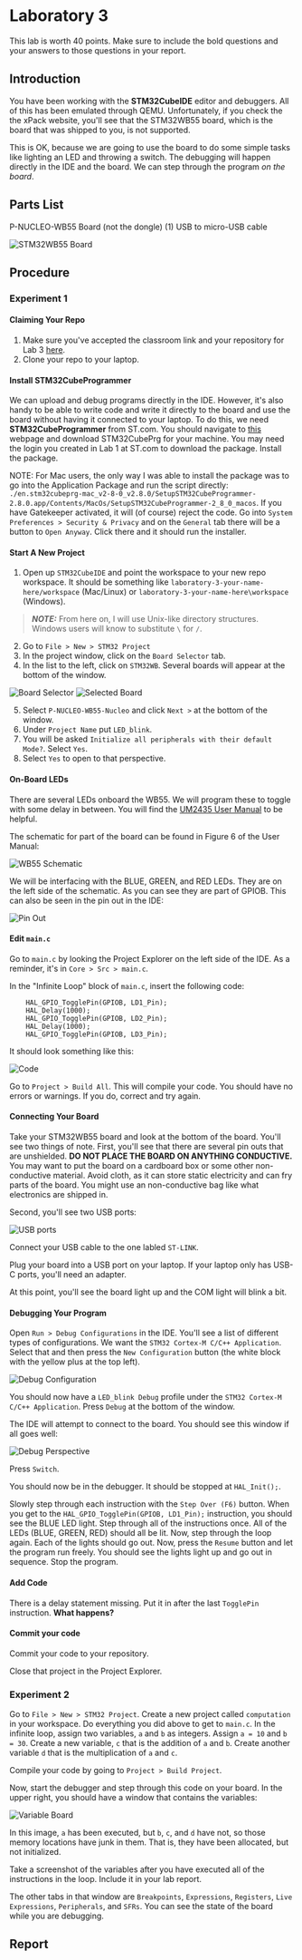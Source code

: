 # Laboratory 3

This lab is worth 40 points.  Make sure to include the bold questions and your answers to those questions in your report.

## Introduction
You have been working with the **STM32CubeIDE** editor and debuggers.  All of this has been emulated through QEMU.  Unfortunately, if you check the the xPack website, you'll see that the STM32WB55 board, which is the board that was shipped to you, is not supported.

This is OK, because we are going to use the board to do some simple tasks like lighting an LED and throwing a switch.  The debugging will happen directly in the IDE and the board.  We can step through the program *on the board*.
 
## Parts List
P-NUCLEO-WB55 Board (not the dongle)
(1) USB to micro-USB cable

![STM32WB55 Board](images/STM32WB55_Board.png)

## Procedure

### Experiment 1

#### Claiming Your Repo

1.  Make sure you've accepted the classroom link and your repository for Lab 3 [here](https://classroom.github.com/assignment-invitations/5fa756889e3d4c755173136e2485e7af).
2. Clone your repo to your laptop.

#### Install STM32CubeProgrammer

We can upload and debug programs directly in the IDE.  However, it's also handy to be able to write code and write it directly to the board and use the board without having it connected to your laptop.  To do this, we need **STM32CubeProgrammer** from ST.com.  You should navigate to [this](https://www.st.com/en/development-tools/stm32cubeprog.html) webpage and download STM32CubePrg for your machine.  You may need the login you created in Lab 1 at ST.com to download the package.  Install the package.

NOTE:  For Mac users, the only way I was able to install the package was to go into the Application Package and run the script directly:  `./en.stm32cubeprg-mac_v2-8-0_v2.8.0/SetupSTM32CubeProgrammer-2.8.0.app/Contents/MacOs/SetupSTM32CubeProgrammer-2_8_0_macos`.  If you have Gatekeeper activated, it will (of course) reject the code.  Go into `System Preferences > Security & Privacy` and on the `General` tab there will be a button to `Open Anyway`.  Click there and it should run the installer.

#### Start A New Project

1. Open up `STM32CubeIDE` and point the workspace to your new repo workspace.  It should be something like `laboratory-3-your-name-here/workspace` (Mac/Linux) or `laboratory-3-your-name-here\workspace` (Windows). 

> **_NOTE:_**  From here on, I will use Unix-like directory structures.  Windows users will know to substitute `\` for `/`.

2. Go to `File > New > STM32 Project`
3. In the project window, click on the `Board Selector` tab.
4. In the list to the left, click on `STM32WB`.  Several boards will appear at the bottom of the window.

![Board Selector](images/board_selector.png)
![Selected Board](images/boards_to_select.png)

5. Select `P-NUCLEO-WB55-Nucleo` and click `Next >` at the bottom of the window.
6. Under `Project Name` put `LED_blink`.
7. You will be asked `Initialize all peripherals with their default Mode?`. Select `Yes`.
8. Select `Yes` to open to that perspective.

#### On-Board LEDs

There are several LEDs onboard the WB55.  We will program these to toggle with some delay in between.  You will find the [UM2435 User Manual](pnucleowb55.pdf) to be helpful.

The schematic for part of the board can be found in Figure 6 of the User Manual:

![WB55 Schematic](images/Nucleo-68_Schematic.png)

We will be interfacing with the BLUE, GREEN, and RED LEDs.  They are on the left side of the schematic.  As you can see they are part of GPIOB.  This can also be seen in the pin out in the IDE:

![Pin Out](images/STM32WB55RGVx_Pin_Out.png)

#### Edit `main.c`

Go to `main.c` by looking the Project Explorer on the left side of the IDE.  As a reminder, it's in `Core > Src > main.c`.

In the "Infinite Loop" block of `main.c`, insert the following code:

```
	HAL_GPIO_TogglePin(GPIOB, LD1_Pin);
	HAL_Delay(1000);
	HAL_GPIO_TogglePin(GPIOB, LD2_Pin);
	HAL_Delay(1000);
	HAL_GPIO_TogglePin(GPIOB, LD3_Pin);
```

It should look something like this:

![Code](images/LED_Blink_Code.png)

Go to `Project > Build All`.  This will compile your code.  You should have no errors or warnings.  If you do, correct and try again.

#### Connecting Your Board

Take your STM32WB55 board and look at the bottom of the board.  You'll see two things of note.  First, you'll see that there are several pin outs that are unshielded.  **DO NOT PLACE THE BOARD ON ANYTHING CONDUCTIVE.**  You may want to put the board on a cardboard box or some other non-conductive material.  Avoid cloth, as it can store static electricity and can fry parts of the board.  You might use an non-conductive bag like what electronics are shipped in.

Second, you'll see two USB ports:

![USB ports](images/ST-LINK-USB.png)

Connect your USB cable to the one labled `ST-LINK`.

Plug your board into a USB port on your laptop.  If your laptop only has USB-C ports, you'll need an adapter.

At this point, you'll see the board light up and the COM light will blink a bit.

#### Debugging Your Program

Open `Run > Debug Configurations` in the IDE.  You'll see a list of different types of configurations.  We want the `STM32 Cortex-M C/C++ Application`.  Select that and then press the `New Configuration` button (the white block with the yellow plus at the top left).

![Debug Configuration](images/Debug_Configuration.png)

You should now have a `LED_blink Debug` profile under the `STM32 Cortex-M C/C++ Application`.  Press `Debug` at the bottom of the window.

The IDE will attempt to connect to the board.  You should see this window if all goes well:

![Debug Perspective](images/Switch_Perspective.png)

Press `Switch`.

You should now be in the debugger.  It should be stopped at `HAL_Init();`.

Slowly step through each instruction with the `Step Over (F6)` button.  When you get to the `HAL_GPIO_TogglePin(GPIOB, LD1_Pin);` instruction, you should see the BLUE LED light.  Step through all of the instructions once.  All of the LEDs (BLUE, GREEN, RED) should all be lit.  Now, step through the loop again.  Each of the lights should go out.  Now, press the `Resume` button and let the program run freely.  You should see the lights light up and go out in sequence.  Stop the program.

#### Add Code

There is a delay statement missing.  Put it in after the last `TogglePin` instruction.  **What happens?**

#### Commit your code

Commit your code to your repository.

Close that project in the Project Explorer.

### Experiment 2

Go to `File > New > STM32 Project`.  Create a new project called `computation` in your workspace.  Do everything you did above to get to `main.c`.  In the infinite loop, assign two variables, `a` and `b` as integers.  Assign `a = 10` and `b = 30`.  Create a new variable, `c` that is the addition of `a` and `b`.   Create another variable `d` that is the multiplication of `a` and `c`.

Compile your code by going to `Project > Build Project`.

Now, start the debugger and step through this code on your board.  In the upper right, you should have a window that contains the variables:

![Variable Board](images/variables.png)

In this image, `a` has been executed, but `b`, `c`, and `d` have not, so those memory locations have junk in them.  That is, they have been allocated, but not initialized.

Take a screenshot of the variables after you have executed all of the instructions in the loop.  Include it in your lab report.

The other tabs in that window are `Breakpoints`, `Expressions`, `Registers`, `Live Expressions`, `Peripherals`, and `SFRs`.  You can see the state of the board while you are debugging.


## Report
